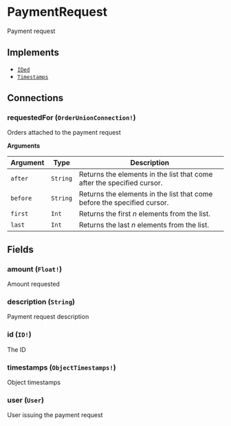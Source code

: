 # PaymentRequest

Payment request

## Implements

- [`IDed`](../interface/ided.md)
- [`Timestamps`](../interface/timestamps.md)

## Connections

### requestedFor (`OrderUnionConnection!`)
Orders attached to the payment request

**Arguments**

| Argument | Type | Description |
| --- | --- | --- |
| `after` | `String` | Returns the elements in the list that come after the specified cursor. |
| `before` | `String` | Returns the elements in the list that come before the specified cursor. |
| `first` | `Int` | Returns the first _n_ elements from the list. |
| `last` | `Int` | Returns the last _n_ elements from the list. |

## Fields

### amount (`Float!`)
Amount requested

### description (`String`)
Payment request description

### id (`ID!`)
The ID

### timestamps (`ObjectTimestamps!`)
Object timestamps

### user (`User`)
User issuing the payment request
